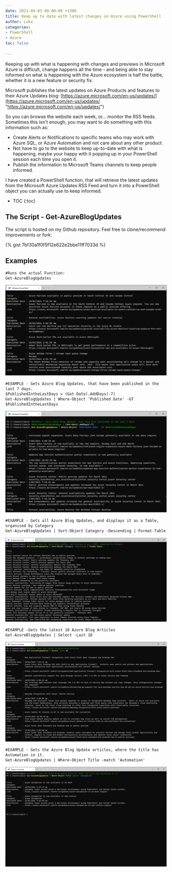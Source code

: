 ```yaml
---
date: 2021-04-03 00:00:00 +1300
title: Keep up to date with latest changes on Azure using PowerShell
author: Luke
categories:
- PowerShell
- Azure
toc: false

---
```

Keeping up with what is happening with changes and previews in Microsoft Azure is difficult, change happens all the time - and being able to stay informed on what is happening with the Azure ecosystem is half the battle, whether it is a new feature or security fix.

Microsoft publishes the latest updates on Azure Products and features to their Azure Updates blog: [https://azure.microsoft.com/en-us/updates/](https://azure.microsoft.com/en-us/updates/ "https://azure.microsoft.com/en-us/updates/")

So you can browse the website each week, or... monitor the RSS feeds. Sometimes this isn't enough, you may want to do something with this information such as:

* Create Alerts or Notifications to specific teams who may work with Azure SQL, or Azure Automation and not care about any other product.
* Not have to go to the website to keep up-to-date with what is happening, maybe your happy with it popping up in your PowerShell session each time you open it.
* Publish the information to Microsoft Teams channels to keep people informed.

I have created a PowerShell function, that will retrieve the latest updates from the Microsoft Azure Updates RSS Feed and turn it into a PowerShell object you can actually use to keep informed.

* TOC
  {:toc}

## The Script - Get-AzureBlogUpdates

The script is hosted on my Github repository. Feel free to clone/recommend improvements or fork:

{% gist 7bf30a1f0f5f12e622e2bbe11ff7033d %}

## Examples

    #Runs the actual Function:
    Get-AzureBlogUpdates

![](/uploads/windowsterminal_5oqnizj8ko.png)

    #EXAMPLE - Gets Azure Blog Updates, that have been published in the last 7 days.
    $PublishedIntheLastDays = (Get-Date).AddDays(-7)
    Get-AzureBlogUpdates | Where-Object 'Published Date' -GT $PublishedIntheLastDays

![](/uploads/windowsterminal_duphvuiqpz.png)

    
    #EXAMPLE - Gets all Azure Blog Updates, and displays it as a Table, organised by Category
    Get-AzureBlogUpdates | Sort-Object Category -Descending | Format-Table

![](/uploads/windowsterminal_xrskcraov0.png)

    #EXAMPLE -Gets the latest 10 Azure Blog Articles
    Get-AzureBlogUpdates | Select -Last 10

![Get-AzureBlogUpdates - Select Last 10 Articles](/uploads/windowsterminal_bxxy0lnrjc.png "Get-AzureBlogUpdates - Select Last 10 Articles")

    #EXAMPLE - Gets the Azure Blog Update articles, where the title has Automation in it.
    Get-AzureBlogUpdates | Where-Object Title -match 'Automation'

![Get-AzureBlogUpdates - Title matches Automation](/uploads/windowsterminal_qitgwrqfm9.png "Get-AzureBlogUpdates - Title matches Automation")